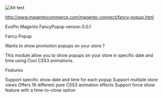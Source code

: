 ![Alt text](http://www.magentocommerce.com/magento-connect/media/catalog/product/cache/9/image/468x300/9df78eab33525d08d6e5fb8d27136e95/g/i/gift-logo_1.png)


http://www.magentocommerce.com/magento-connect/fancy-popup.html

EvoPin Magento FancyPopup version 0.0.1

Fancy Popup

Wants to show promotion popups on your store ?

This module allow you to show popups on your store in specific date and time using Cool CSS3 animations. 

Features

Support specific show date and time for each popup
Support multiple store views
Offers 16 different pure CSS3 animation effects
Support force show feature with a time-to-close option
